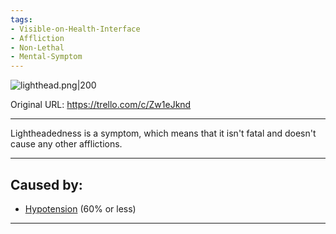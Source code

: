 ```yaml
---
tags:
- Visible-on-Health-Interface
- Affliction
- Non-Lethal
- Mental-Symptom
---
```


![lighthead.png\|200](/Symptoms/Lightheadedness%20-%20Attachments/6718845db30472d958dd7a81.png)

Original URL: https://trello.com/c/Zw1eJknd

---

Lightheadedness is a symptom, which means that it isn't fatal and doesn't cause any other afflictions.

---

## Caused by:

- [Hypotension](../Blood/Hypotension.md) (60% or less)

---

